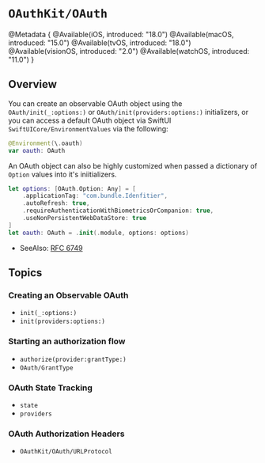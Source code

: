 # ``OAuthKit/OAuth``
@Metadata {
    @Available(iOS, introduced: "18.0")
    @Available(macOS, introduced: "15.0")
    @Available(tvOS, introduced: "18.0")
    @Available(visionOS, introduced: "2.0")
    @Available(watchOS, introduced: "11.0")
}

## Overview
You can create an observable OAuth object using the ``OAuth/init(_:options:)`` or ``OAuth/init(providers:options:)`` initializers, or
you can access a default OAuth object via SwiftUI ``SwiftUICore/EnvironmentValues`` via the following:

```swift
@Environment(\.oauth)
var oauth: OAuth
```

An OAuth object can also be highly customized when passed a dictionary  of  ``Option`` values into it's iniitializers.

```swift
let options: [OAuth.Option: Any] = [
    .applicationTag: "com.bundle.Idenfitier",
    .autoRefresh: true,
    .requireAuthenticationWithBiometricsOrCompanion: true,
    .useNonPersistentWebDataStore: true
]
let oauth: OAuth = .init(.module, options: options)
```

- SeeAlso:
[RFC 6749](https://datatracker.ietf.org/doc/html/rfc6749)


## Topics

### Creating an Observable OAuth

- ``init(_:options:)``
- ``init(providers:options:)``

### Starting an authorization flow

- ``authorize(provider:grantType:)``
- ``OAuth/GrantType``

### OAuth State Tracking

- ``state``
- ``providers``

### OAuth Authorization Headers
- ``OAuthKit/OAuth/URLProtocol``
